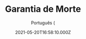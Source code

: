 ---
id: 'a9fff91b-b96b-4afe-8fda-23b3a3ccf23a'
type: 'movie' # Filme, Série, Anime
title: "Garantia de Morte"
synopsis: ["Auxiliado por uma bela advogada e sob o comando da procuradoria geral, um policial deve infiltrar-se como um preso comum em uma penitenciária de segurança máxima para investigar uma série de mortes inexplicadas.",
]
originalTitle: "Death Warrant"
date: '2021-05-20T16:58:10.000Z'
update: '2021-05-20T16:58:10.000Z'
releaseDate: '1990-09-14T03:00:00.000Z'
imdb:
  rating: '5.7' # 8.5
  id: '' # tt0470752
duration: '1h 33 Min'
trailer:
  urls: [
    '9tgTPfh4R4w',
  ]
tags: ['1080p']
genre: ['Ação', 'Crime'] #
quality: 'BluRay' # BluRay, WEB-DL, HDTV, WEB-DL4K, WEB-DLe
format: 'MKV' # MKV, MP4, TS
audio: 'Português, Inglês' # Dublado, Legendado, Dual Audio, Dub & Leg
subtitle: 'Português (' # Português, inglês,
size: '3 GB' # 4.8 GB
audioQuality: 10
videoQuality: 10
directors: []
#  - name: 'Lana Wachowski'
#    image: ''
#  - name: 'Lilly Wachowski'
#    image: ''
cast: []
#  - name: 'Keanu Reeves'
#    image: ''
#    characterName: 'Neo'
writers: []
#  - name: ''
#    image: ''
maturityRating:
  age: '' # L , 10, 12, 14, 16, 18
  topics: [''] # Violence, Illegal drugs, Inappropriate Language, Legal Drugs, Sexual Content, Extreme Violence
###########################################
download:
  
  - url: 'magnet:?xt=urn:btih:79af0be7dd9bf6a44a8cf393987acb2935382060&dn=Garantia.de.Morte.1990.BRRip.1080p.x264.DUAL.COMANDO.TO&tr=udp%3a%2f%2fpublic.popcorn-tracker.org%3a6969%2fannounce&tr=udp%3a%2f%2ftracker.internetwarriors.net%3a1337%2fannounce&tr=udp%3a%2f%2ftracker.opentrackr.org%3a1337%2fannounce&tr=udp%3a%2f%2fexodus.desync.com%3a6969%2fannounce&tr=udp%3a%2f%2fretracker.lanta-net.ru%3a2710%2fannounce&tr=udp%3a%2f%2fopen.stealth.si%3a80%2fannounce&tr=udp%3a%2f%2fwww.torrent.eu.org%3a451%2fannounce&tr=udp%3a%2f%2fopentracker.i2p.rocks%3a6969%2fannounce&tr=http%3a%2f%2ftracker.opentrackr.org%3a1337%2fannounce&tr=udp%3a%2f%2f3rt.tace.ru%3a60889%2fannounce'
    resolution: '1080p' # 720p, 1080p, 4K,
    audio: 'Dual Áudio' # Dublado, Legendado, Dual Audio
    size: '' # 4.8 GB
    quality: '' # BluRay, WEB-DL
    format: '' # MKV
images:
  cover: '/assets/movies/garantia-de-morte.jpg'
  background: '/assets/movies/'
---